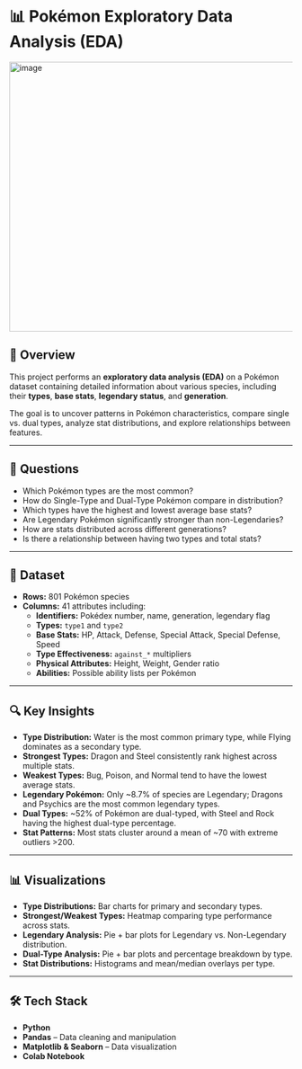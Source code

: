 # 📊 Pokémon Exploratory Data Analysis (EDA)

<img width="1560" height="480" alt="image" src="https://github.com/user-attachments/assets/6302555e-d536-49d8-a091-4dd9bcf27312" />

## 📌 Overview
This project performs an **exploratory data analysis (EDA)** on a Pokémon dataset containing detailed information about various species, including their **types**, **base stats**, **legendary status**, and **generation**.  

The goal is to uncover patterns in Pokémon characteristics, compare single vs. dual types, analyze stat distributions, and explore relationships between features.

---

## 🎯 Questions
- Which Pokémon types are the most common?  
- How do Single-Type and Dual-Type Pokémon compare in distribution?  
- Which types have the highest and lowest average base stats?  
- Are Legendary Pokémon significantly stronger than non-Legendaries?  
- How are stats distributed across different generations?  
- Is there a relationship between having two types and total stats?  

---

## 📂 Dataset
- **Rows:** 801 Pokémon species  
- **Columns:** 41 attributes including:
  - **Identifiers:** Pokédex number, name, generation, legendary flag
  - **Types:** `type1` and `type2`
  - **Base Stats:** HP, Attack, Defense, Special Attack, Special Defense, Speed
  - **Type Effectiveness:** `against_*` multipliers
  - **Physical Attributes:** Height, Weight, Gender ratio
  - **Abilities:** Possible ability lists per Pokémon

---

## 🔍 Key Insights
- **Type Distribution:** Water is the most common primary type, while Flying dominates as a secondary type.  
- **Strongest Types:** Dragon and Steel consistently rank highest across multiple stats.  
- **Weakest Types:** Bug, Poison, and Normal tend to have the lowest average stats.  
- **Legendary Pokémon:** Only ~8.7% of species are Legendary; Dragons and Psychics are the most common legendary types.  
- **Dual Types:** ~52% of Pokémon are dual-typed, with Steel and Rock having the highest dual-type percentage.  
- **Stat Patterns:** Most stats cluster around a mean of ~70 with extreme outliers >200.

---

## 📊 Visualizations
- **Type Distributions:** Bar charts for primary and secondary types.
- **Strongest/Weakest Types:** Heatmap comparing type performance across stats.
- **Legendary Analysis:** Pie + bar plots for Legendary vs. Non-Legendary distribution.
- **Dual-Type Analysis:** Pie + bar plots and percentage breakdown by type.
- **Stat Distributions:** Histograms and mean/median overlays per type.

---

## 🛠️ Tech Stack
- **Python**
- **Pandas** – Data cleaning and manipulation
- **Matplotlib & Seaborn** – Data visualization
- **Colab Notebook**
